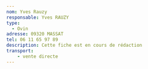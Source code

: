 ```yaml
---
nom: Yves Rauzy
responsable: Yves RAUZY
type:
  - Ovin
adresse: 09320 MASSAT
tel: 06 11 65 97 89
description: Cette fiche est en cours de rédaction
transport:
    - vente directe
---
```

